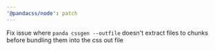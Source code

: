 ```yaml
---
'@pandacss/node': patch
---
```


Fix issue where `panda cssgen --outfile` doesn't extract files to chunks before bundling them into the css out file
